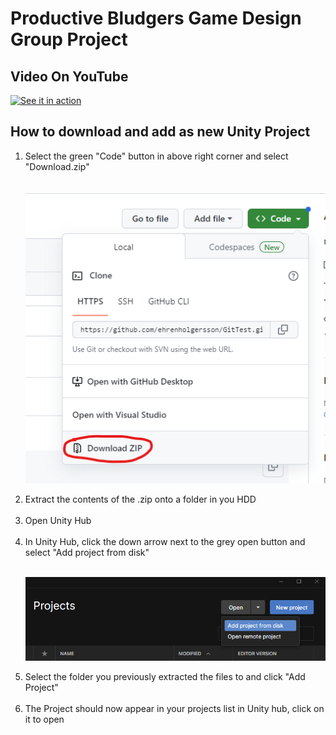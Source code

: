 # Productive Bludgers Game Design Group Project
## Video On YouTube

[![See it in action](https://img.youtube.com/vi/C9T-NC0CB38/default.jpg)](https://www.youtube.com/watch?v=C9T-NC0CB38)

## How to download and add as new Unity Project

<ol>

<li> Select the green "Code" button in above right corner and select "Download.zip"</li><br>

![Download](./ReadMeImages/1.png)

<li> Extract the contents of the .zip onto a folder in you HDD</li><br>

<li> Open Unity Hub</li><br>

<li> In Unity Hub, click the down arrow next to the grey open button and select "Add project from disk"</li><br>

![Add Project](./ReadMeImages/2.png)

<li> Select the folder you previously extracted the files to and click "Add Project"</li><br>

<li> The Project should now appear in your projects list in Unity hub, click on it to open</li><br>
</ol>


<br>
<br>
<br>
<br>

